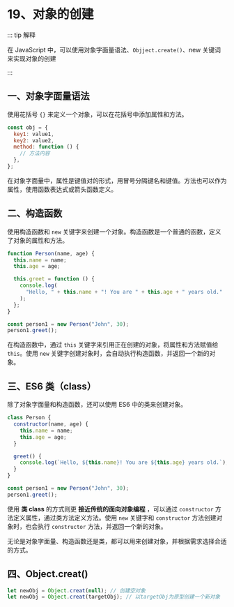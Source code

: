 # 19、对象的创建

::: tip 解释

在 JavaScript 中，可以使用对象字面量语法、`Objject.create()`、new 关键词 来实现对象的创建

:::

## 一、对象字面量语法

使用花括号 `{}` 来定义一个对象，可以在花括号中添加属性和方法。

```javascript
const obj = {
  key1: value1,
  key2: value2,
  method: function () {
    // 方法内容
  },
};
```

在对象字面量中，属性是键值对的形式，用冒号分隔键名和键值。方法也可以作为属性，使用函数表达式或箭头函数定义。

## 二、构造函数

使用构造函数和 `new` 关键字来创建一个对象。构造函数是一个普通的函数，定义了对象的属性和方法。

```javascript
function Person(name, age) {
  this.name = name;
  this.age = age;

  this.greet = function () {
    console.log(
      "Hello, " + this.name + "! You are " + this.age + " years old."
    );
  };
}

const person1 = new Person("John", 30);
person1.greet();
```

在构造函数中，通过 `this` 关键字来引用正在创建的对象，将属性和方法赋值给 `this`。使用 `new` 关键字创建对象时，会自动执行构造函数，并返回一个新的对象。

## 三、ES6 类（class）

除了对象字面量和构造函数，还可以使用 ES6 中的类来创建对象。

```javascript
class Person {
  constructor(name, age) {
    this.name = name;
    this.age = age;
  }

  greet() {
    console.log(`Hello, ${this.name}! You are ${this.age} years old.`);
  }
}

const person1 = new Person("John", 30);
person1.greet();
```

使用 **类 class** 的方式则更 **接近传统的面向对象编程** ，可以通过 `constructor` 方法定义属性，通过类方法定义方法。使用 `new` 关键字和 `constructor` 方法创建对象时，也会执行 `constructor` 方法，并返回一个新的对象。

无论是对象字面量、构造函数还是类，都可以用来创建对象，并根据需求选择合适的方式。

## 四、Object.creat()

```js
let newObj = Object.creat(null); // 创建空对象
let newObj = Object.creat(targetObj); // 以targetObj为原型创建一个新对象
```
